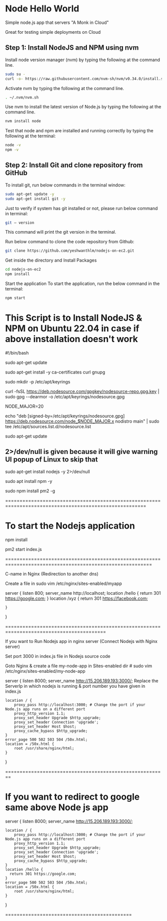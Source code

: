# Node Hello World

Simple node.js app that servers "A Monk in Cloud"

Great for testing simple deployments on Cloud

## Step 1: Install NodeJS and NPM using nvm
Install node version manager (nvm) by typing the following at the command line.

```bash
sudo su -
curl -o- https://raw.githubusercontent.com/nvm-sh/nvm/v0.34.0/install.sh | bash
```
Activate nvm by typing the following at the command line.

```bash
. ~/.nvm/nvm.sh
```

Use nvm to install the latest version of Node.js by typing the following at the command line.

```bash
nvm install node
```

Test that node and npm are installed and running correctly by typing the following at the terminal:

```bash
node -v
npm -v
```

## Step 2: Install Git and clone repository from GitHub
To install git, run below commands in the terminal window:

```bash
sudo apt-get update -y
sudo apt-get install git -y
```

Just to verify if system has git installed or not, please run below command in terminal:
```bash
git — version
```

This command will print the git version in the terminal.

Run below command to clone the code repository from Github:

```bash
git clone https://github.com/yeshwanthlm/nodejs-on-ec2.git
```

Get inside the directory and Install Packages

```bash
cd nodejs-on-ec2
npm install
```

Start the application
To start the application, run the below command in the terminal:

```bash
npm start
```

# This Script is to Install NodeJS & NPM on Ubuntu 22.04 in case if above installation doesn't work
#!/bin/bash

sudo apt-get update

sudo apt-get install -y ca-certificates curl gnupg

sudo mkdir -p /etc/apt/keyrings

curl -fsSL https://deb.nodesource.com/gpgkey/nodesource-repo.gpg.key | sudo gpg --dearmor -o /etc/apt/keyrings/nodesource.gpg

NODE_MAJOR=20

echo "deb [signed-by=/etc/apt/keyrings/nodesource.gpg] https://deb.nodesource.com/node_$NODE_MAJOR.x nodistro main" | sudo tee /etc/apt/sources.list.d/nodesource.list

sudo apt-get update

## 2>/dev/null is given because it will give warning UI popup of Linux to skip that 
sudo apt-get install nodejs -y 2>/dev/null

sudo apt install npm -y

sudo npm install pm2 -g

=======================================================================================================

# To start the Nodejs application 

npm install

pm2 start index.js

=========================================================================================================

C-name in Nginx (Redirection to another dns)

Create a file in sudo vim /etc/nginx/sites-enabled/myapp

server {
    listen 800;
    server_name http://localhost;
    location /hello {
      return 301 https://google.com;
    }
    location /xyz {
      return 301 https://facebook.com;

    }
}

=========================================================================================

If you want to Run Nodejs app in nginx server (Connect Nodejs with Nginx server)

Set port 3000 in index.js file in Nodejs source code


Goto Nginx & create a file my-node-app in Sites-enabled dir # sudo vim /etc/nginx/sites-enabled/my-node-app

server {
    listen 8000;
    server_name http://15.206.189.193:3000/;	Replace the ServerIp in which nodejs is running & port number you have given in index.js

    location / {
        proxy_pass http://localhost:3000; # Change the port if your Node.js app runs on a different port
        proxy_http_version 1.1;
        proxy_set_header Upgrade $http_upgrade;
        proxy_set_header Connection 'upgrade';
        proxy_set_header Host $host;
        proxy_cache_bypass $http_upgrade;
    }
    error_page 500 502 503 504 /50x.html;
    location = /50x.html {
        root /usr/share/nginx/html;
    }

}

========================================================

# If you want to redirect to google same above Node js app

server {
    listen 8000;
    server_name http://15.206.189.193:3000/;

    location / {
        proxy_pass http://localhost:3000; # Change the port if your Node.js app runs on a different port
        proxy_http_version 1.1;
        proxy_set_header Upgrade $http_upgrade;
        proxy_set_header Connection 'upgrade';
        proxy_set_header Host $host;
        proxy_cache_bypass $http_upgrade;
    }
    location /hello {
      return 301 https://google.com;
    }
    error_page 500 502 503 504 /50x.html;
    location = /50x.html {
        root /usr/share/nginx/html;
    }

}

============================================


